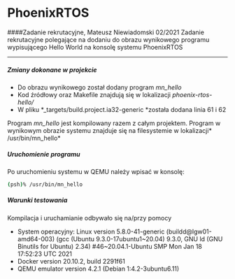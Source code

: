 # PhoenixRTOS
####Zadanie rekrutacyjne, Mateusz Niewiadomski 02/2021
Zadanie rekrutacyjne polegające na dodaniu do obrazu wynikowego programu wypisującego Hello World na konsolę systemu PhoenixRTOS

------------


##### Zmiany dokonane w projekcie

- Do obrazu wynikowego został dodany program *mn_hello* 
- Kod źródłowy oraz Makefile znajdują się w lokalizacji *phoenix-rtos-hello/*
- W pliku *_targets/build.project.ia32-generic *została dodana linia 61 i 62

Program *mn_hello* jest kompilowany razem z całym projektem. Program w wynikowym obrazie systemu znajduje się na filesystemie w lokalizacji* /usr/bin/mn_hello*

##### Uruchomienie programu
Po uruchomieniu systemu w QEMU należy wpisać w konsolę:
```bash
(psh)% /usr/bin/mn_hello
```
##### Warunki testowania
Kompilacja i uruchamianie odbywało się na/przy pomocy
- System operacyjny: Linux version 5.8.0-41-generic (buildd@lgw01-amd64-003) (gcc (Ubuntu 9.3.0-17ubuntu1~20.04) 9.3.0, GNU ld (GNU Binutils for Ubuntu) 2.34) #46~20.04.1-Ubuntu SMP Mon Jan 18 17:52:23 UTC 2021
- Docker version 20.10.2, build 2291f61
- QEMU emulator version 4.2.1 (Debian 1:4.2-3ubuntu6.11)

